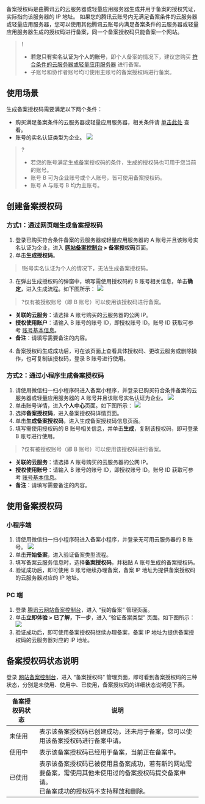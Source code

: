 备案授权码是由腾讯云的云服务器或轻量应用服务器生成并用于备案的授权凭证，实际指向该服务器的 IP 地址。
如果您的腾讯云账号内无满足备案条件的云服务器或轻量应用服务器，您可以使用其他腾讯云账号内满足备案条件的云服务器或轻量应用服务器生成的授权码进行备案，同一个备案授权码只能备案一个网站。

>!
>- **若您只有实名认证为个人的账号**，即个人备案的情况下，建议您购买 [符合条件的云服务器或轻量应用服务器](https://cloud.tencent.com/document/product/243/18908#record1) 进行备案。
>- 子账号和协作者账号均可使用主账号的备案授权码进行备案。

## 使用场景
生成备案授权码需要满足以下两个条件：
- 购买满足备案条件的云服务器或轻量应用服务器，相关条件请 [单击此处](https://cloud.tencent.com/document/product/243/18908#record1) 查看。
- 账号的实名认证类型为企业。
![](https://qcloudimg.tencent-cloud.cn/raw/f14f9ca762053c12055c549ef2dafa08.png)
>?
>- 若您的账号满足生成备案授权码的条件，生成的授权码也可用于您当前的账号。 
>- 账号 B 可为企业账号或个人账号，皆可使用备案授权码。
>- 账号 A 与账号 B 均为主账号。

## 创建备案授权码
### 方式1：通过网页端生成备案授权码
1. 登录已购买符合条件备案的云服务器或轻量应用服务器的 A 账号并且该账号实名认证为企业，进入 **[网站备案控制台](https://console.cloud.tencent.com/beian) > 备案授权码**页面。
2. 单击**生成授权码**。
>!账号实名认证为个人的情况下，无法生成备案授权码。
3. 在弹出生成授权码的弹窗中，填写需使用授权码的 B 账号相关信息，单击**确定**，进入生成流程。如下图所示：
![](https://qcloudimg.tencent-cloud.cn/raw/39cbd96b1b33064c86a392b90f18c169.png)
>?仅有被授权账号（即 B 账号）可以使用该授权码进行备案。
>
 - **关联的云服务**：请选择 A 账号购买的云服务器的公网 IP。
 - **授权使用账户**：请输入 B 账号的账号 ID，即授权账号 ID。账号 ID 获取可参考 [账号基本信息](https://cloud.tencent.com/document/product/378/11245)。
 - **备注**：请填写需要备注的内容。
4. 备案授权码生成成功后，可在该页面上查看具体授权码、更改云服务或删除操作，也可复制该授权码，登录 B 账号进行使用。

### 方式2：通过小程序生成备案授权码
1. 请使用微信扫一扫小程序码进入备案小程序，并登录已购买符合条件备案的云服务器或轻量应用服务器的 A 账号并且该账号实名认证为企业。
![](https://main.qcloudimg.com/raw/733c9e36fac545bfc6b216218818f26b.jpg)
2. 单击账号详情，进入**个人中心**页面。如下图所示：
![](https://main.qcloudimg.com/raw/9fe17cd4903266d1bbdc7315e233b194.jpg)
3. 选择**备案授权码**，进入备案授权码详情页面。
4. 单击**生成备案授权码**，进入生成备案授权码信息页面。
5. 填写需使用授权码的 B 账号相关信息，并单击**生成**，复制该授权码，即可登录 B 账号进行使用。
>?仅有被授权账号（即 B 账号）可以使用该授权码进行备案。
>
 - **关联的云服务**：请选择 A 账号购买的云服务器的公网 IP。
 - **授权使用账号**：请输入 B 账号的账号 ID，即授权账号 ID。账号 ID 获取可参考 [账号基本信息](https://cloud.tencent.com/document/product/378/11245)。
 - **备注**：请填写需要备注的内容。

## 使用备案授权码
### 小程序端
1. 请使用微信扫一扫小程序码进入备案小程序，并登录无可用云服务器的 B 账号。
![](https://main.qcloudimg.com/raw/733c9e36fac545bfc6b216218818f26b.jpg)
2. 单击**开始备案**，进入验证备案类型流程。
3. 填写备案云服务信息时，选择**备案授权码**，并粘贴 A 账号生成的备案授权码。
4. 验证成功后，即可使用 B 账号继续办理备案，备案 IP 地址为提供备案授权码的云服务器对应的 IP 地址。

### PC 端
1. 登录 [腾讯云网站备案控制台](https://console.cloud.tencent.com/beian)，进入 “我的备案” 管理页面。
2. 单击**立即体验 > 已了解，下一步**，进入 “验证备案类型” 页面。如下图所示：
![](https://main.qcloudimg.com/raw/556641b383057cf6c5885a14c26a8483.png)
3. 验证成功后，即可使用备案授权码继续办理备案，备案 IP 地址为提供备案授权码的云服务器对应的 IP 地址。

## 备案授权码状态说明
登录 [网站备案控制台](https://console.cloud.tencent.com/beian/authcode)，进入 “备案授权码” 管理页面，即可看到备案授权码的三种状态，分别是未使用、使用中、已使用，备案授权码的详细状态说明见下表。

| 备案授权码状态 | 说明                                                  |
|---------|-----------------------------------------------------|
| 未使用     | 表示该备案授权码已创建成功，还未用于备案，您可以使用该备案授权码进行备案申请。             |
| 使用中     | 表示该备案授权码已经用于备案，当前正在备案中。                             |
| 已使用     | 表示该备案授权码已被使用且备案成功，若有新的网站需要备案，需使用其他未使用过的备案授权码提交备案申请。<br>已备案成功的授权码不支持释放和删除。 |

